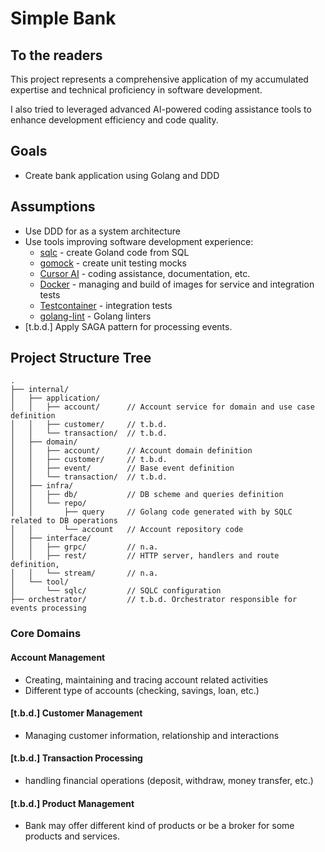 # Simple Bank

## To the readers

This project represents a comprehensive application of my accumulated expertise and technical proficiency in software development.

I also tried to leveraged advanced AI-powered coding assistance tools to enhance development efficiency and code quality.


## Goals
- Create bank application using Golang and DDD

## Assumptions
- Use DDD for as a system architecture
- Use tools improving software development experience:
  - [sqlc](https://docs.sqlc.dev/en/latest/) - create Goland code from SQL
  - [gomock](https://github.com/uber-go/mock) - create unit testing mocks
  - [Cursor AI](https://www.cursor.com/) - coding assistance, documentation, etc. 
  - [Docker](https://docs.docker.com/) - managing and build of images for service and integration tests
  - [Testcontainer](https://testcontainers.com/) - integration tests
  - [golang-lint](https://golangci-lint.run/) - Golang linters
- [t.b.d.] Apply SAGA pattern for processing events.

## Project Structure Tree
```
.
├── internal/
│   ├── application/
│   │   ├── account/      // Account service for domain and use case definition
│   │   ├── customer/     // t.b.d.
│   │   └── transaction/  // t.b.d.
│   ├── domain/
│   │   ├── account/      // Account domain definition
│   │   ├── customer/     // t.b.d.
│   │   ├── event/        // Base event definition
│   │   └── transaction/  // t.b.d.
│   ├── infra/
│   │   ├── db/           // DB scheme and queries definition
│   │   └── repo/
│   │       ├── query     // Golang code generated with by SQLC related to DB operations
│   │       └── account   // Account repository code
│   ├── interface/
│   │   ├── grpc/         // n.a.
│   │   ├── rest/         // HTTP server, handlers and route definition,
│   │   └── stream/       // n.a.
│   └── tool/
│       └── sqlc/         // SQLC configuration
├── orchestrator/         // t.b.d. Orchestrator responsible for events processing

```

### Core Domains 
#### Account Management
- Creating, maintaining and tracing account related activities
- Different type of accounts (checking, savings, loan, etc.)
#### [t.b.d.] Customer Management
- Managing customer information, relationship and interactions
#### [t.b.d.] Transaction Processing
- handling financial operations (deposit, withdraw, money transfer, etc.)
#### [t.b.d.] Product Management
- Bank may offer different kind of products or be a broker for some products and services.


